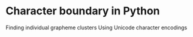# Character boundary in Python

Finding individual grapheme clusters Using Unicode character encodings
